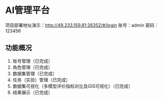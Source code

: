 # AI管理平台
项目部署地址演示：http://49.233.159.81:26352/#/login
账号：admin
密码：123456
## 功能概况
1. 账号管理（已完成）
2. 角色管理（已完成）
3. 数据集管理（已完成）
4. 任务（实验）管理（已完成）
5. 数据集可视化（多模型评价指标对比及GIS可视化）（已完成）
6. 结果展示（已完成）
